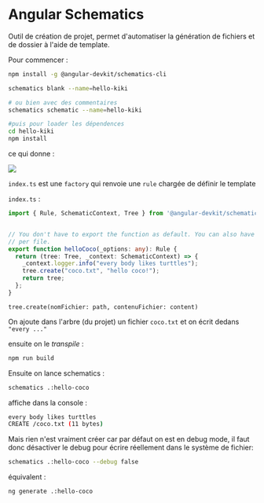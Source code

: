 # Angular Schematics

Outil de création de projet, permet d'automatiser la génération de fichiers et de dossier à l'aide de template.

Pour commencer :

```bash
npm install -g @angular-devkit/schematics-cli

schematics blank --name=hello-kiki

# ou bien avec des commentaires
schematics schematic --name=hello-kiki

#puis pour loader les dépendences
cd hello-kiki
npm install
```

ce qui donne :

![](/Users/hukar/Documents/notes-techniques/cheat-sheet/img/schematic-project.png)

`index.ts` est une `factory` qui renvoie une `rule` chargée de définir le template

`index.ts` :

```typescript
import { Rule, SchematicContext, Tree } from '@angular-devkit/schematics';


// You don't have to export the function as default. You can also have more than one rule factory
// per file.
export function helloCoco(_options: any): Rule {
  return (tree: Tree, _context: SchematicContext) => {
    _context.logger.info("every body likes turttles");
    tree.create("coco.txt", "hello coco!");
    return tree;
  };
}

```

`tree.create(nomFichier: path, contenuFichier: content)`

On ajoute dans l'arbre (du projet) un fichier `coco.txt` et on écrit dedans `"every ..."`

ensuite on le *transpile* :

```bash
npm run build
```

Ensuite on lance schematics :

```bash
schematics .:hello-coco
```

affiche dans la console :

```bash
every body likes turttles
CREATE /coco.txt (11 bytes)
```

Mais rien n'est vraiment créer car par défaut on est en debug mode, il faut donc désactiver le debug pour écrire réellement dans le système de fichier:

```bash
schematics .:hello-coco --debug false
```

équivalent :

```bash
ng generate .:hello-coco
```

